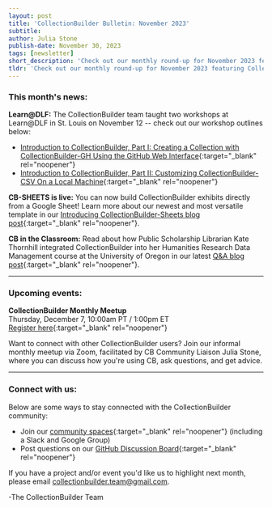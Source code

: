 ```yaml
---
layout: post
title: 'CollectionBuilder Bulletin: November 2023'
subtitle:
author: Julia Stone
publish-date: November 30, 2023
tags: [newsletter]
short_description: 'Check out our monthly round-up for November 2023 featuring CollectionBuilder news and updates, upcoming events, and more.'
tldr: 'Check out our monthly round-up for November 2023 featuring CollectionBuilder news and updates, upcoming events, and more.'
---
```


### This month's news:

**Learn@DLF:** The CollectionBuilder team taught two workshops at Learn@DLF in St. Louis on November 12 -- check out our workshop outlines below:

- [Introduction to CollectionBuilder, Part I: Creating a Collection with CollectionBuilder-GH Using the GitHub Web Interface](https://docs.google.com/document/d/1QyvJOp43FboEGj-NfqabAzxPYVO8M7J3FQ_oE7SpI8c/edit?usp=sharing){:target="_blank" rel="noopener"}
- [Introduction to CollectionBuilder, Part II: Customizing CollectionBuilder-CSV On a Local Machine](https://docs.google.com/document/d/1gM-LkFieNG1vJgOdyKS0XMY-06otS4QxECJyOyfMpi4/edit?usp=sharing){:target="_blank" rel="noopener"}

**CB-SHEETS is live:** You can now build CollectionBuilder exhibits directly from a Google Sheet! Learn more about our newest and most versatile template in our [Introducing CollectionBuilder-Sheets blog post](https://collectionbuilder.github.io/2023-11-07-introducing-collectionbuilder-sheets/){:target="_blank" rel="noopener"}.

**CB in the Classroom:** Read about how Public Scholarship Librarian Kate Thornhill integrated CollectionBuilder into her Humanities Research Data Management course at the University of Oregon in our latest [Q&A blog post](https://collectionbuilder.github.io/2023-11-21-cb-classroom-kate-thornhill/){:target="_blank" rel="noopener"}. 

<hr>

### Upcoming events:

**CollectionBuilder Monthly Meetup**  
Thursday, December 7, 10:00am PT / 1:00pm ET  
[Register here](https://uidaho.zoom.us/meeting/register/tZUuf-mhrDsoGdyGXbgSfYRyd8Cjww4VHqMF#/registration){:target="_blank" rel="noopener"}

Want to connect with other CollectionBuilder users? Join our informal monthly meetup via Zoom, facilitated by CB Community Liaison Julia Stone, where you can discuss how you're using CB, ask questions, and get advice.

<hr>

### Connect with us:

Below are some ways to stay connected with the CollectionBuilder community:

- Join our [community spaces](https://collectionbuilder.github.io/community/spaces/){:target="_blank" rel="noopener"} (including a Slack and Google Group)
- Post questions on our [GitHub Discussion Board](https://github.com/orgs/CollectionBuilder/discussions){:target="_blank" rel="noopener"}

If you have a project and/or event you'd like us to highlight next month, please email [collectionbuilder.team@gmail.com](mailto:collectionbuilder.team@gmail.com). 

-The CollectionBuilder Team